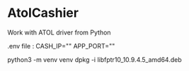 # AtolCashier
Work with ATOL driver from Python

.env file :
CASH_IP=""
APP_PORT=""

python3 -m venv venv
dpkg -i libfptr10_10.9.4.5_amd64.deb
